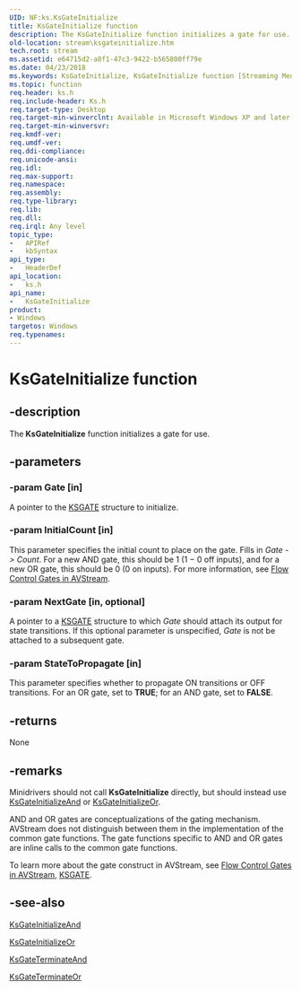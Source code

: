 ```yaml
---
UID: NF:ks.KsGateInitialize
title: KsGateInitialize function
description: The KsGateInitialize function initializes a gate for use.
old-location: stream\ksgateinitialize.htm
tech.root: stream
ms.assetid: e64715d2-a8f1-47c3-9422-b565800ff79e
ms.date: 04/23/2018
ms.keywords: KsGateInitialize, KsGateInitialize function [Streaming Media Devices], avfunc_1ec7041b-e335-4920-ad40-06290d1579c2.xml, ks/KsGateInitialize, stream.ksgateinitialize
ms.topic: function
req.header: ks.h
req.include-header: Ks.h
req.target-type: Desktop
req.target-min-winverclnt: Available in Microsoft Windows XP and later operating systems and DirectX 8.0 and later DirectX versions.
req.target-min-winversvr: 
req.kmdf-ver: 
req.umdf-ver: 
req.ddi-compliance: 
req.unicode-ansi: 
req.idl: 
req.max-support: 
req.namespace: 
req.assembly: 
req.type-library: 
req.lib: 
req.dll: 
req.irql: Any level
topic_type:
-	APIRef
-	kbSyntax
api_type:
-	HeaderDef
api_location:
-	ks.h
api_name:
-	KsGateInitialize
product:
- Windows
targetos: Windows
req.typenames: 
---
```


# KsGateInitialize function


## -description


The<b> KsGateInitialize</b> function initializes a gate for use.


## -parameters




### -param Gate [in]

A pointer to the <a href="https://msdn.microsoft.com/library/windows/hardware/ff562566">KSGATE</a> structure to initialize.


### -param InitialCount [in]

This parameter specifies the initial count to place on the gate. Fills in <i>Gate -&gt; Count</i>. For a new AND gate, this should be 1 (1 − 0 off inputs), and for a new OR gate, this should be 0 (0 on inputs). For more information, see <a href="https://msdn.microsoft.com/c5592f92-a432-44e3-afe0-60fcf917a443">Flow Control Gates in AVStream</a>.


### -param NextGate [in, optional]

A pointer to a <a href="https://msdn.microsoft.com/library/windows/hardware/ff562566">KSGATE</a> structure to which <i>Gate</i> should attach its output for state transitions. If this optional parameter is unspecified, <i>Gate</i> is not be attached to a subsequent gate.


### -param StateToPropagate [in]

This parameter specifies whether to propagate ON transitions or OFF transitions. For an OR gate, set to <b>TRUE</b>; for an AND gate, set to <b>FALSE</b>.


## -returns



None




## -remarks



Minidrivers should not call <b>KsGateInitialize</b> directly, but should instead use <a href="https://msdn.microsoft.com/library/windows/hardware/ff562574">KsGateInitializeAnd</a> or <a href="https://msdn.microsoft.com/library/windows/hardware/ff562576">KsGateInitializeOr</a>.

AND and OR gates are conceptualizations of the gating mechanism. AVStream does not distinguish between them in the implementation of the common gate functions. The gate functions specific to AND and OR gates are inline calls to the common gate functions.

To learn more about the gate construct in AVStream, see <a href="https://msdn.microsoft.com/c5592f92-a432-44e3-afe0-60fcf917a443">Flow Control Gates in AVStream</a>, <a href="https://msdn.microsoft.com/library/windows/hardware/ff562566">KSGATE</a>.




## -see-also




<a href="https://msdn.microsoft.com/library/windows/hardware/ff562574">KsGateInitializeAnd</a>



<a href="https://msdn.microsoft.com/library/windows/hardware/ff562576">KsGateInitializeOr</a>



<a href="https://msdn.microsoft.com/library/windows/hardware/ff562586">KsGateTerminateAnd</a>



<a href="https://msdn.microsoft.com/library/windows/hardware/ff562588">KsGateTerminateOr</a>
 

 

